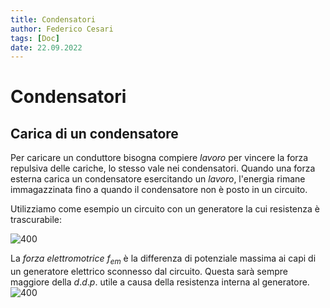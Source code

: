 ```yaml
---
title: Condensatori
author: Federico Cesari
tags: [Doc]
date: 22.09.2022
---
```

# Condensatori
## Carica di un condensatore
Per caricare un conduttore bisogna compiere *lavoro* per vincere la forza repulsiva delle cariche, lo stesso vale nei condensatori. Quando una forza esterna carica un condensatore esercitando un *lavoro*, l'energia rimane immagazzinata fino a quando il condensatore non è posto in un circuito.

Utilizziamo come esempio un circuito con un generatore la cui resistenza è trascurabile:

![400](circuito_1.svg)

La *forza elettromotrice* $f_{em}$ è la differenza di potenziale massima ai capi di un generatore elettrico sconnesso dal circuito. Questa sarà sempre maggiore della $d.d.p.$ utile a causa della resistenza interna al generatore.
![400](graficorc.svg)

